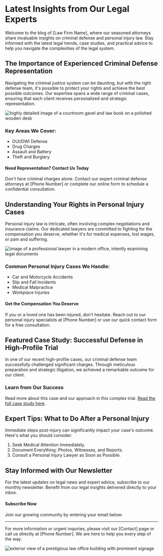 # Latest Insights from Our Legal Experts

Welcome to the blog of [Law Firm Name], where our seasoned attorneys share invaluable insights on criminal defense and personal injury law. Stay informed with the latest legal trends, case studies, and practical advice to help you navigate the complexities of the legal system.

## The Importance of Experienced Criminal Defense Representation

Navigating the criminal justice system can be daunting, but with the right defense team, it's possible to protect your rights and achieve the best possible outcomes. Our expertise spans a wide range of criminal cases, ensuring that each client receives personalized and strategic representation.

![highly detailed image of a courtroom gavel and law book on a polished wooden desk](/images/blog-image-0-1746667117142.webp)

### Key Areas We Cover:
- DUI/DWI Defense
- Drug Charges
- Assault and Battery
- Theft and Burglary

#### Need Representation? Contact Us Today
Don't face criminal charges alone. Contact our expert criminal defense attorneys at [Phone Number] or complete our online form to schedule a confidential consultation.

## Understanding Your Rights in Personal Injury Cases

Personal injury law is intricate, often involving complex negotiations and insurance claims. Our dedicated lawyers are committed to fighting for the compensation you deserve, whether it's for medical expenses, lost wages, or pain and suffering.

![image of a professional lawyer in a modern office, intently examining legal documents](/images/blog-image-1-1746667129735.webp)

### Common Personal Injury Cases We Handle:
- Car and Motorcycle Accidents
- Slip and Fall Incidents
- Medical Malpractice
- Workplace Injuries

#### Get the Compensation You Deserve
If you or a loved one has been injured, don't hesitate. Reach out to our personal injury specialists at [Phone Number] or use our quick contact form for a free consultation.

## Featured Case Study: Successful Defense in High-Profile Trial

In one of our recent high-profile cases, our criminal defense team successfully challenged significant charges. Through meticulous preparation and strategic litigation, we achieved a remarkable outcome for our client.

### Learn from Our Success
Read more about this case and our approach in this complex trial. [Read the full case study here](#).

## Expert Tips: What to Do After a Personal Injury

Immediate steps post-injury can significantly impact your case's outcome. Here's what you should consider:

1. Seek Medical Attention Immediately.
2. Document Everything: Photos, Witnesses, and Reports.
3. Consult a Personal Injury Lawyer as Soon as Possible.

## Stay Informed with Our Newsletter

For the latest updates on legal news and expert advice, subscribe to our monthly newsletter. Benefit from our legal insights delivered directly to your inbox.

#### Subscribe Now
Join our growing community by entering your email below:

---

For more information or urgent inquiries, please visit our [Contact] page or call us directly at [Phone Number]. We are here to help you every step of the way.

![exterior view of a prestigious law office building with prominent signage](/images/blog-image-2-1746667144482.webp)